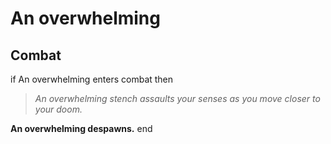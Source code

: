 # An overwhelming


## Combat

if An overwhelming enters combat  then


>*An overwhelming stench assaults your senses as you move closer to your doom.*


**An overwhelming despawns.**
end